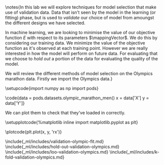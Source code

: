 
\notes{In this lab we will explore techniques for model selection that make use of validation data. Data that isn't seen by the model in the learning (or fitting) phase, but is used to *validate* our choice of model from amoungst the different designs we have selected.

In machine learning, we are looking to minimise the value of our objective function $E$ with respect to its parameters $\mappingVector$. We do this by considering our training data. We minimize the value of the objective function as it's observed at each training point. However we are really interested in how the model will perform on future data. For evaluating that we choose to *hold out* a portion of the data for evaluating the quality of the model.

We will review the different methods of model selection on the Olympics marathon data. Firstly we import the Olympics data.}

\setupcode{import numpy as np
import pods}

\code{data = pods.datasets.olympic_marathon_men()
x = data['X']
y = data['Y']}

We can plot them to check that they've loaded in correctly.

\setupplotcode{%matplotlib inline
import matplotlib.pyplot as plt}

\plotcode{plt.plot(x, y, 'rx')}

\include{_ml/includes/validation-olympic-fit.md}
\include{_ml/includes/hold-out-validation-olympics.md}
\include{_ml/includes/loo-validation-olympics.md}
\include{_ml/includes/k-fold-validation-olympics.md}
